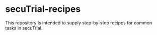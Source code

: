 # secuTrial-recipes

This repository is intended to supply step-by-step recipes for common tasks in secuTrial.

